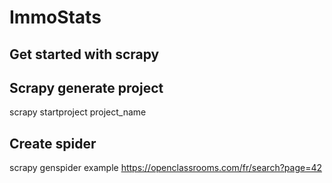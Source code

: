 # ImmoStats


## Get started with scrapy
## Scrapy generate project
scrapy startproject project_name
## Create spider
scrapy genspider example https://openclassrooms.com/fr/search?page=42